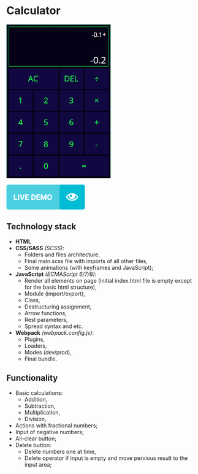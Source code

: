 # Calculator #
![Calculator](public/preview.png)

[![Demo-button](public/demo-button.png)](https://gleb-bayeshko.github.io/calculator/)

## Technology stack ##
* **HTML**
* **CSS/SASS** *(SCSS)*:
  * Folders and files architecture,
  * Final main.scss file with imports of all other files,
  * Some animations (with keyframes and JavaScript);
* **JavaScript** *(ECMAScript 6/7/8)*:
  * Render all elements on page (initial index.html file is empty except for the basic html structure),
  * Module (import/export),
  * Class,
  * Destructuring assignment,
  * Arrow functions,
  * Rest parameters,
  * Spread syntax and etc.
* **Webpack** *(webpack.config.js)*:
  * Plugins,
  * Loaders,
  * Modes (dev/prod),
  * Final bundle.

## Functionality ##
- Basic calculations:
  - Addition,
  - Subtraction,
  - Multiplication,
  - Division,
- Actions with fractional numbers;
- Input of negative numbers;
- All-clear button;
- Delete button:
  - Delete numbers one at time,
  - Delete operator if input is empty and move pervious result to the input area;